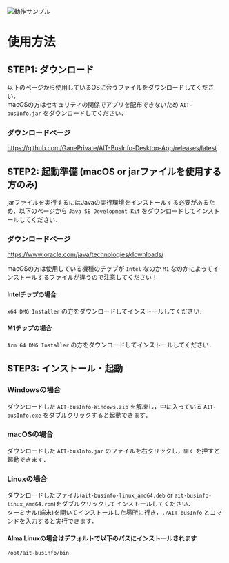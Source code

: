 ![動作サンプル](https://user-images.githubusercontent.com/39085974/169861963-5f042f66-0730-4f13-848d-3e79673c44c6.gif)

# 使用方法
## STEP1: ダウンロード
以下のページから使用しているOSに合うファイルをダウンロードしてください．  
macOSの方はセキュリティの関係でアプリを配布できないため `AIT-busInfo.jar` をダウンロードしてください．

### ダウンロードページ
https://github.com/GanePrivate/AIT-BusInfo-Desktop-App/releases/latest


## STEP2: 起動準備 (macOS or jarファイルを使用する方のみ)
jarファイルを実行するにはJavaの実行環境をインストールする必要があるため，以下のページから `Java SE Development Kit` をダウンロードしてインストールしてください．

### ダウンロードページ
https://www.oracle.com/java/technologies/downloads/

macOSの方は使用している機種のチップが `Intel` なのか `M1` なのかによってインストールするファイルが違うので注意してください！

#### Intelチップの場合
`x64 DMG Installer` の方をダウンロードしてインストールしてください．

#### M1チップの場合
`Arm 64 DMG Installer` の方をダウンロードしてインストールしてください．


## STEP3: インストール・起動

### Windowsの場合
ダウンロードした `AIT-busInfo-Windows.zip` を解凍し，中に入っている `AIT-busInfo.exe` をダブルクリックすると起動できます．


### macOSの場合
ダウンロードした `AIT-busInfo.jar` のファイルを右クリックし，`開く` を押すと起動できます．


### Linuxの場合
ダウンロードしたファイル(`ait-businfo-linux_amd64.deb` or `ait-businfo-linux_amd64.rpm`)をダブルクリックしてインストールしてください．  
ターミナル(端末)を開いてインストールした場所に行き，`./AIT-busInfo` とコマンドを入力すると実行できます．

#### Alma Linuxの場合はデフォルトで以下のパスにインストールされます
`/opt/ait-businfo/bin`